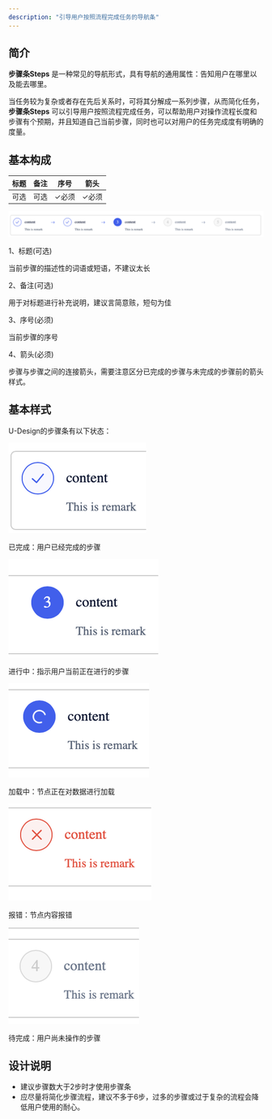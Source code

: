 ```yaml
---
description: "引导用户按照流程完成任务的导航条"
---
```

<!--副标题具体写法见源代码模式-->

## 简介

**步骤条Steps** 是一种常见的导航形式，具有导航的通用属性：告知用户在哪里以及能去哪里。

当任务较为复杂或者存在先后关系时，可将其分解成一系列步骤，从而简化任务，**步骤条Steps** 可以引导用户按照流程完成任务，可以帮助用户对操作流程长度和步骤有个预期，并且知道自己当前步骤，同时也可以对用户的任务完成度有明确的度量。


## 基本构成

| 标题| 备注 |序号 |箭头 |
| :-----: | :-----: |:-----: |:-----: |
|    可选    |   可选    |   ✓必须  | ✓必须    |


![1](../../../images/Steps/8.png)

1、标题(可选)

当前步骤的描述性的词语或短语，不建议太长

2、备注(可选)

用于对标题进行补充说明，建议言简意赅，短句为佳

3、序号(必须)

当前步骤的序号

4、箭头(必须)

步骤与步骤之间的连接箭头，需要注意区分已完成的步骤与未完成的步骤前的箭头样式。






## 基本样式

U-Design的步骤条有以下状态：

![1](../../../images/Steps/1.png)

已完成：用户已经完成的步骤

![1](../../../images/Steps/3.png)

进行中：指示用户当前正在进行的步骤

![1](../../../images/Steps/4.png)

加载中：节点正在对数据进行加载

![1](../../../images/Steps/5.png)

报错：节点内容报错

![1](../../../images/Steps/2.png)

待完成：用户尚未操作的步骤








## 设计说明

- 建议步骤数大于2步时才使用步骤条
- 应尽量将简化步骤流程，建议不多于6步，过多的步骤或过于复杂的流程会降低用户使用的耐心。
